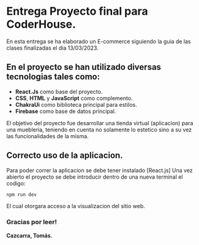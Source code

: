 # Entrega Proyecto final para CoderHouse.
En esta entrega se ha elaborado un E-commerce siguiendo la guia de las clases finalizadas el dia 13/03/2023.

## En el proyecto se han utilizado diversas tecnologias tales como:

- **React.Js** como base del proyecto.
- **CSS**, **HTML** y **JavaScript** como complemento.
- **ChakraUi** como biblioteca principal para estilos.
- **Firebase** como base de datos principal.

El objetivo del proyecto fue desarrollar una tienda virtual (aplicacion) para una muebleria, teniendo en cuenta no solamente lo estetico sino a su vez las funcionalidades de la misma.

## Correcto uso de la aplicacion.

Para poder correr la aplicacion se debe tener instalado [React.js]
Una vez abierto el proyecto se debe introducir dentro de una nueva terminal el codigo:
```sh
npm run dev
```
El cual otorgara acceso a la visualizacion del sitio web.

### Gracias por leer!

**Cazcarra, Tomás.**
